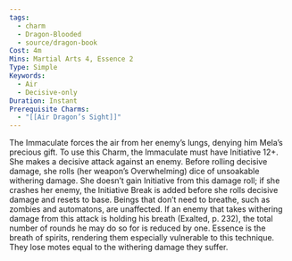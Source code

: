 ```yaml
---
tags:
  - charm
  - Dragon-Blooded
  - source/dragon-book
Cost: 4m
Mins: Martial Arts 4, Essence 2
Type: Simple
Keywords:
  - Air
  - Decisive-only
Duration: Instant
Prerequisite Charms:
  - "[[Air Dragon’s Sight]]"
---
```

The Immaculate forces the air from her enemy’s lungs, denying him Mela’s precious gift. To use this Charm, the Immaculate must have Initiative 12+. She makes a decisive attack against an enemy. Before rolling decisive damage, she rolls (her weapon’s Overwhelming) dice of unsoakable withering damage. She doesn’t gain Initiative from this damage roll; if she crashes her enemy, the Initiative Break is added before she rolls decisive damage and resets to base. Beings that don’t need to breathe, such as zombies and automatons, are unaffected. If an enemy that takes withering damage from this attack is holding his breath (Exalted, p. 232), the total number of rounds he may do so for is reduced by one. Essence is the breath of spirits, rendering them especially vulnerable to this technique. They lose motes equal to the withering damage they suffer.